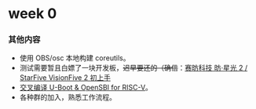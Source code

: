 # week 0

### 其他内容

- 使用 OBS/osc 本地构建 coreutils。
- 测试需要暂且白嫖了一块开发板，~~迟早要还的（确信~~：[赛昉科技 昉·星光 2 / StarFive VisionFive 2 初上手](https://mary.kevinmx.top/default/visionfive2.html)
- [交叉编译 U-Boot & OpenSBI for RISC-V](https://mary.kevinmx.top/default/opensbirv64.html)。
- 各种群的加入，熟悉工作流程。